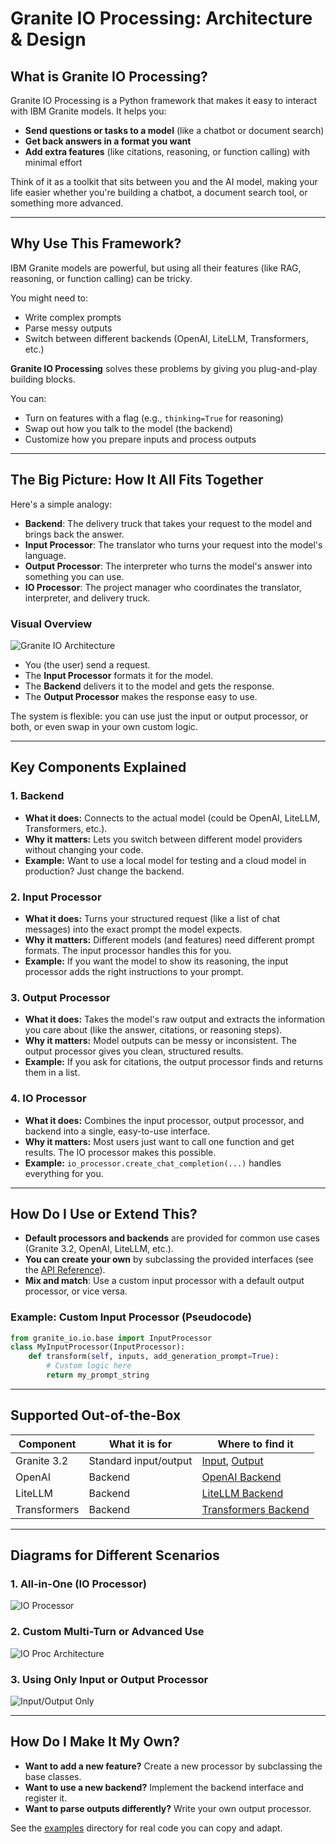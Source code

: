 # Granite IO Processing: Architecture & Design

## What is Granite IO Processing?

Granite IO Processing is a Python framework that makes it easy to interact with IBM Granite models. It helps you:

- **Send questions or tasks to a model** (like a chatbot or document search)
- **Get back answers in a format you want**
- **Add extra features** (like citations, reasoning, or function calling) with minimal effort

Think of it as a toolkit that sits between you and the AI model, making your life easier whether you're building a chatbot, a document search tool, or something more advanced.

---

## Why Use This Framework?

IBM Granite models are powerful, but using all their features (like RAG, reasoning, or function calling) can be tricky. 

You might need to:

- Write complex prompts
- Parse messy outputs
- Switch between different backends (OpenAI, LiteLLM, Transformers, etc.)

**Granite IO Processing** solves these problems by giving you plug-and-play building blocks. 

You can:

- Turn on features with a flag (e.g., `thinking=True` for reasoning)
- Swap out how you talk to the model (the backend)
- Customize how you prepare inputs and process outputs

---

## The Big Picture: How It All Fits Together

Here's a simple analogy:

- **Backend**: The delivery truck that takes your request to the model and brings back the answer.
- **Input Processor**: The translator who turns your request into the model's language.
- **Output Processor**: The interpreter who turns the model's answer into something you can use.
- **IO Processor**: The project manager who coordinates the translator, interpreter, and delivery truck.

### Visual Overview

![Granite IO Architecture](./img/granite-io-full-architecture.png)

- You (the user) send a request.
- The **Input Processor** formats it for the model.
- The **Backend** delivers it to the model and gets the response.
- The **Output Processor** makes the response easy to use.

The system is flexible: you can use just the input or output processor, or both, or even swap in your own custom logic.

---

## Key Components Explained

### 1. Backend
- **What it does:** Connects to the actual model (could be OpenAI, LiteLLM, Transformers, etc.).
- **Why it matters:** Lets you switch between different model providers without changing your code.
- **Example:** Want to use a local model for testing and a cloud model in production? Just change the backend.

### 2. Input Processor
- **What it does:** Turns your structured request (like a list of chat messages) into the exact prompt the model expects.
- **Why it matters:** Different models (and features) need different prompt formats. The input processor handles this for you.
- **Example:** If you want the model to show its reasoning, the input processor adds the right instructions to your prompt.

### 3. Output Processor
- **What it does:** Takes the model's raw output and extracts the information you care about (like the answer, citations, or reasoning steps).
- **Why it matters:** Model outputs can be messy or inconsistent. The output processor gives you clean, structured results.
- **Example:** If you ask for citations, the output processor finds and returns them in a list.

### 4. IO Processor
- **What it does:** Combines the input processor, output processor, and backend into a single, easy-to-use interface.
- **Why it matters:** Most users just want to call one function and get results. The IO processor makes this possible.
- **Example:** `io_processor.create_chat_completion(...)` handles everything for you.

---

## How Do I Use or Extend This?

- **Default processors and backends** are provided for common use cases (Granite 3.2, OpenAI, LiteLLM, etc.).
- **You can create your own** by subclassing the provided interfaces (see the [API Reference](api.md)).
- **Mix and match**: Use a custom input processor with a default output processor, or vice versa.

### Example: Custom Input Processor (Pseudocode)
```python
from granite_io.io.base import InputProcessor
class MyInputProcessor(InputProcessor):
    def transform(self, inputs, add_generation_prompt=True):
        # Custom logic here
        return my_prompt_string
```

---

## Supported Out-of-the-Box

| Component      | What it is for         | Where to find it |
|---------------|------------------------|------------------|
| Granite 3.2   | Standard input/output  | [Input](https://github.com/ibm-granite/granite-io/blob/main/src/granite_io/io/granite_3_2/input_processors/granite_3_2_input_processor.py), [Output](https://github.com/ibm-granite/granite-io/blob/main/src/granite_io/io/granite_3_2/output_processors/granite_3_2_output_processor.py) |
| OpenAI        | Backend                | [OpenAI Backend](https://github.com/ibm-granite/granite-io/blob/main/src/granite_io/backend/openai.py) |
| LiteLLM       | Backend                | [LiteLLM Backend](https://github.com/ibm-granite/granite-io/blob/main/src/granite_io/backend/litellm.py) |
| Transformers  | Backend                | [Transformers Backend](https://github.com/ibm-granite/granite-io/blob/main/src/granite_io/backend/transformers.py) |

---

## Diagrams for Different Scenarios

### 1. All-in-One (IO Processor)
![IO Processor](./img/granite-io-full-architecture.png)

### 2. Custom Multi-Turn or Advanced Use
![IO Proc Architecture](./img/granite-io-io-proc-architecture.png)

### 3. Using Only Input or Output Processor
![Input/Output Only](./img/granite-io-input-output-architecture.png)

---

## How Do I Make It My Own?

- **Want to add a new feature?** Create a new processor by subclassing the base classes.
- **Want to use a new backend?** Implement the backend interface and register it.
- **Want to parse outputs differently?** Write your own output processor.

See the [examples](https://github.com/ibm-granite/granite-io/tree/main/examples) directory for real code you can copy and adapt.